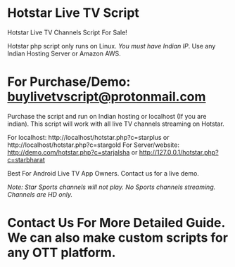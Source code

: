 # Hotstar Live TV Script
Hotstar Live TV Channels Script For Sale!

Hotstar php script only runs on Linux. *You must have Indian IP*. Use any Indian Hosting Server or Amazon AWS.

# For Purchase/Demo: buylivetvscript@protonmail.com
Purchase the script and run on Indian hosting or localhost (If you are indian). This script will work with all live TV channels streaming on Hotstar.

For localhost: http://localhost/hotstar.php?c=starplus or http://localhost/hotstar.php?c=stargold For Server/website: http://demo.com/hotstar.php?c=starjalsha or http://127.0.0.1/hotstar.php?c=starbharat

Best For Android Live TV App Owners. Contact us for a live demo.

*Note: Star Sports channels will not play. No Sports channels streaming. Channels are HD only.* 

# Contact Us For More Detailed Guide. We can also make custom scripts for any OTT platform.
